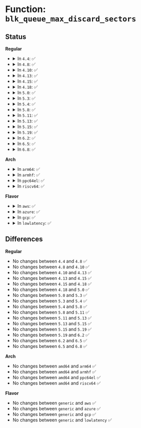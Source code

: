 # Function: <code>blk_queue_max_discard_sectors</code>

## Status
<b>Regular</b>
<ul>
<li>
<details>
<summary>In <code>4.4</code>: ✅</summary>

```c
void blk_queue_max_discard_sectors(struct request_queue *q, unsigned int max_discard_sectors);
```

**Collision:** Unique Global

**Inline:** No

**Transformation:** False

**Instances:**

```
In block/blk-settings.c (ffffffff813be050)
Location: block/blk-settings.c:280
Inline: False
Direct callers:
  - drivers/block/brd.c:brd_alloc
  - drivers/block/loop.c:loop_set_status
  - drivers/block/loop.c:loop_set_status
  - drivers/block/xen-blkfront.c:xlvbd_alloc_gendisk
  - drivers/scsi/sd.c:sd_config_discard
  - drivers/scsi/sd.c:sd_config_discard
```
**Symbols:**

```
ffffffff813be050-ffffffff813be067: blk_queue_max_discard_sectors (STB_GLOBAL)
```
</details>
</li>
<li>
<details>
<summary>In <code>4.8</code>: ✅</summary>

```c
void blk_queue_max_discard_sectors(struct request_queue *q, unsigned int max_discard_sectors);
```

**Collision:** Unique Global

**Inline:** No

**Transformation:** False

**Instances:**

```
In block/blk-settings.c (ffffffff81401fb0)
Location: block/blk-settings.c:280
Inline: False
Direct callers:
  - drivers/block/brd.c:brd_alloc
  - drivers/block/loop.c:loop_set_status
  - drivers/block/loop.c:loop_set_status
  - drivers/block/xen-blkfront.c:blkif_set_queue_limits
  - drivers/scsi/sd.c:sd_config_discard
  - drivers/scsi/sd.c:sd_config_discard
```
**Symbols:**

```
ffffffff81401fb0-ffffffff81401fc7: blk_queue_max_discard_sectors (STB_GLOBAL)
```
</details>
</li>
<li>
<details>
<summary>In <code>4.10</code>: ✅</summary>

```c
void blk_queue_max_discard_sectors(struct request_queue *q, unsigned int max_discard_sectors);
```

**Collision:** Unique Global

**Inline:** No

**Transformation:** False

**Instances:**

```
In block/blk-settings.c (ffffffff8141bc40)
Location: block/blk-settings.c:285
Inline: False
Direct callers:
  - drivers/block/loop.c:loop_set_status
  - drivers/block/loop.c:loop_set_status
  - drivers/block/xen-blkfront.c:blkif_set_queue_limits
  - drivers/scsi/sd.c:sd_config_discard
  - drivers/scsi/sd.c:sd_config_discard
```
**Symbols:**

```
ffffffff8141bc40-ffffffff8141bc57: blk_queue_max_discard_sectors (STB_GLOBAL)
```
</details>
</li>
<li>
<details>
<summary>In <code>4.13</code>: ✅</summary>

```c
void blk_queue_max_discard_sectors(struct request_queue *q, unsigned int max_discard_sectors);
```

**Collision:** Unique Global

**Inline:** No

**Transformation:** False

**Instances:**

```
In block/blk-settings.c (ffffffff81429be0)
Location: block/blk-settings.c:280
Inline: False
Direct callers:
  - drivers/block/loop.c:loop_set_status
  - drivers/block/loop.c:loop_set_status
  - drivers/block/xen-blkfront.c:blkif_set_queue_limits
  - drivers/scsi/sd.c:sd_config_discard
  - drivers/scsi/sd.c:sd_config_discard
```
**Symbols:**

```
ffffffff81429be0-ffffffff81429bf7: blk_queue_max_discard_sectors (STB_GLOBAL)
```
</details>
</li>
<li>
<details>
<summary>In <code>4.15</code>: ✅</summary>

```c
void blk_queue_max_discard_sectors(struct request_queue *q, unsigned int max_discard_sectors);
```

**Collision:** Unique Global

**Inline:** No

**Transformation:** False

**Instances:**

```
In block/blk-settings.c (ffffffff81454da0)
Location: block/blk-settings.c:281
Inline: False
Direct callers:
  - drivers/block/loop.c:loop_set_status
  - drivers/block/loop.c:loop_set_status
  - drivers/block/xen-blkfront.c:blkif_set_queue_limits
  - drivers/scsi/sd.c:sd_config_discard
  - drivers/scsi/sd.c:sd_config_discard
```
**Symbols:**

```
ffffffff81454da0-ffffffff81454db7: blk_queue_max_discard_sectors (STB_GLOBAL)
```
</details>
</li>
<li>
<details>
<summary>In <code>4.18</code>: ✅</summary>

```c
void blk_queue_max_discard_sectors(struct request_queue *q, unsigned int max_discard_sectors);
```

**Collision:** Unique Global

**Inline:** No

**Transformation:** False

**Instances:**

```
In block/blk-settings.c (ffffffff81488210)
Location: block/blk-settings.c:281
Inline: False
Direct callers:
  - drivers/block/loop.c:loop_set_status
  - drivers/block/loop.c:loop_set_status
  - drivers/block/xen-blkfront.c:blkif_set_queue_limits
  - drivers/scsi/sd.c:sd_config_discard
  - drivers/scsi/sd.c:sd_config_discard
```
**Symbols:**

```
ffffffff81488210-ffffffff81488227: blk_queue_max_discard_sectors (STB_GLOBAL)
```
</details>
</li>
<li>
<details>
<summary>In <code>5.0</code>: ✅</summary>

```c
void blk_queue_max_discard_sectors(struct request_queue *q, unsigned int max_discard_sectors);
```

**Collision:** Unique Global

**Inline:** No

**Transformation:** False

**Instances:**

```
In block/blk-settings.c (ffffffff814a2230)
Location: block/blk-settings.c:225
Inline: False
Direct callers:
  - drivers/block/loop.c:loop_set_status
  - drivers/block/loop.c:loop_set_status
  - drivers/block/xen-blkfront.c:blkif_set_queue_limits
  - drivers/scsi/sd.c:sd_config_discard
  - drivers/scsi/sd.c:sd_config_discard
```
**Symbols:**

```
ffffffff814a2230-ffffffff814a2247: blk_queue_max_discard_sectors (STB_GLOBAL)
```
</details>
</li>
<li>
<details>
<summary>In <code>5.3</code>: ✅</summary>

```c
void blk_queue_max_discard_sectors(struct request_queue *q, unsigned int max_discard_sectors);
```

**Collision:** Unique Global

**Inline:** No

**Transformation:** False

**Instances:**

```
In block/blk-settings.c (ffffffff814d0310)
Location: block/blk-settings.c:226
Inline: False
Direct callers:
  - drivers/block/loop.c:loop_set_status
  - drivers/block/loop.c:loop_set_status
  - drivers/block/xen-blkfront.c:blkif_set_queue_limits
  - drivers/scsi/sd.c:sd_config_discard
  - drivers/scsi/sd.c:sd_config_discard
```
**Symbols:**

```
ffffffff814d0310-ffffffff814d0327: blk_queue_max_discard_sectors (STB_GLOBAL)
```
</details>
</li>
<li>
<details>
<summary>In <code>5.4</code>: ✅</summary>

```c
void blk_queue_max_discard_sectors(struct request_queue *q, unsigned int max_discard_sectors);
```

**Collision:** Unique Global

**Inline:** No

**Transformation:** False

**Instances:**

```
In block/blk-settings.c (ffffffff814e9670)
Location: block/blk-settings.c:227
Inline: False
Direct callers:
  - drivers/block/loop.c:loop_set_status
  - drivers/block/loop.c:loop_set_status
  - drivers/block/xen-blkfront.c:blkif_set_queue_limits
  - drivers/scsi/sd.c:sd_config_discard
  - drivers/scsi/sd.c:sd_config_discard
```
**Symbols:**

```
ffffffff814e9670-ffffffff814e9687: blk_queue_max_discard_sectors (STB_GLOBAL)
```
</details>
</li>
<li>
<details>
<summary>In <code>5.8</code>: ✅</summary>

```c
void blk_queue_max_discard_sectors(struct request_queue *q, unsigned int max_discard_sectors);
```

**Collision:** Unique Global

**Inline:** No

**Transformation:** False

**Instances:**

```
In block/blk-settings.c (ffffffff81548500)
Location: block/blk-settings.c:193
Inline: False
Direct callers:
  - drivers/block/loop.c:loop_set_status
  - drivers/block/loop.c:loop_set_status
  - drivers/block/xen-blkfront.c:blkif_set_queue_limits
  - drivers/scsi/sd.c:sd_read_block_limits
  - drivers/scsi/sd.c:sd_done
  - drivers/scsi/sd.c:provisioning_mode_store
```
**Symbols:**

```
ffffffff81548500-ffffffff81548517: blk_queue_max_discard_sectors (STB_GLOBAL)
```
</details>
</li>
<li>
<details>
<summary>In <code>5.11</code>: ✅</summary>

```c
void blk_queue_max_discard_sectors(struct request_queue *q, unsigned int max_discard_sectors);
```

**Collision:** Unique Global

**Inline:** No

**Transformation:** False

**Instances:**

```
In block/blk-settings.c (ffffffff81564260)
Location: block/blk-settings.c:197
Inline: False
Direct callers:
  - drivers/block/loop.c:loop_set_status
  - drivers/block/loop.c:loop_set_status
  - drivers/block/xen-blkfront.c:blkif_set_queue_limits
  - drivers/scsi/sd.c:sd_read_block_limits
  - drivers/scsi/sd.c:sd_done
  - drivers/scsi/sd.c:provisioning_mode_store
```
**Symbols:**

```
ffffffff81564260-ffffffff81564277: blk_queue_max_discard_sectors (STB_GLOBAL)
```
</details>
</li>
<li>
<details>
<summary>In <code>5.13</code>: ✅</summary>

```c
void blk_queue_max_discard_sectors(struct request_queue *q, unsigned int max_discard_sectors);
```

**Collision:** Unique Global

**Inline:** No

**Transformation:** False

**Instances:**

```
In block/blk-settings.c (ffffffff8156c9e0)
Location: block/blk-settings.c:170
Inline: False
Direct callers:
  - drivers/block/loop.c:loop_config_discard
  - drivers/block/loop.c:loop_config_discard
  - drivers/block/xen-blkfront.c:blkif_set_queue_limits
  - drivers/scsi/sd.c:sd_read_block_limits
  - drivers/scsi/sd.c:sd_done
  - drivers/scsi/sd.c:provisioning_mode_store
```
**Symbols:**

```
ffffffff8156c9e0-ffffffff8156c9f7: blk_queue_max_discard_sectors (STB_GLOBAL)
```
</details>
</li>
<li>
<details>
<summary>In <code>5.15</code>: ✅</summary>

```c
void blk_queue_max_discard_sectors(struct request_queue *q, unsigned int max_discard_sectors);
```

**Collision:** Unique Global

**Inline:** No

**Transformation:** False

**Instances:**

```
In block/blk-settings.c (ffffffff815d0f00)
Location: block/blk-settings.c:173
Inline: False
Direct callers:
  - drivers/block/loop.c:loop_config_discard
  - drivers/block/loop.c:loop_config_discard
  - drivers/block/xen-blkfront.c:blkif_set_queue_limits
  - drivers/scsi/sd.c:sd_read_block_limits
  - drivers/scsi/sd.c:sd_done
  - drivers/scsi/sd.c:provisioning_mode_store
```
**Symbols:**

```
ffffffff815d0f00-ffffffff815d0f17: blk_queue_max_discard_sectors (STB_GLOBAL)
```
</details>
</li>
<li>
<details>
<summary>In <code>5.19</code>: ✅</summary>

```c
void blk_queue_max_discard_sectors(struct request_queue *q, unsigned int max_discard_sectors);
```

**Collision:** Unique Global

**Inline:** No

**Transformation:** False

**Instances:**

```
In block/blk-settings.c (ffffffff8167c7d0)
Location: block/blk-settings.c:172
Inline: False
Direct callers:
  - drivers/block/xen-blkfront.c:blkif_interrupt
  - drivers/block/xen-blkfront.c:blkif_set_queue_limits
  - drivers/scsi/sd.c:sd_read_block_limits
  - drivers/scsi/sd.c:sd_done
  - drivers/scsi/sd.c:provisioning_mode_store
```
**Symbols:**

```
ffffffff8167c7d0-ffffffff8167c7f5: blk_queue_max_discard_sectors (STB_GLOBAL)
```
</details>
</li>
<li>
<details>
<summary>In <code>6.2</code>: ✅</summary>

```c
void blk_queue_max_discard_sectors(struct request_queue *q, unsigned int max_discard_sectors);
```

**Collision:** Unique Global

**Inline:** No

**Transformation:** False

**Instances:**

```
In block/blk-settings.c (ffffffff81739020)
Location: block/blk-settings.c:172
Inline: False
Direct callers:
  - drivers/block/xen-blkfront.c:blkif_interrupt
  - drivers/block/xen-blkfront.c:blkif_set_queue_limits
  - drivers/scsi/sd.c:sd_read_block_limits
  - drivers/scsi/sd.c:sd_done
  - drivers/scsi/sd.c:provisioning_mode_store
```
**Symbols:**

```
ffffffff81739020-ffffffff81739045: blk_queue_max_discard_sectors (STB_GLOBAL)
```
</details>
</li>
<li>
<details>
<summary>In <code>6.5</code>: ✅</summary>

```c
void blk_queue_max_discard_sectors(struct request_queue *q, unsigned int max_discard_sectors);
```

**Collision:** Unique Global

**Inline:** No

**Transformation:** False

**Instances:**

```
In block/blk-settings.c (ffffffff81775700)
Location: block/blk-settings.c:178
Inline: False
Direct callers:
  - drivers/block/virtio_blk.c:virtblk_probe
  - drivers/block/virtio_blk.c:virtblk_probe_zoned_device
  - drivers/block/xen-blkfront.c:blkif_interrupt
  - drivers/block/xen-blkfront.c:blkif_set_queue_limits
  - drivers/scsi/sd.c:sd_read_block_limits
  - drivers/scsi/sd.c:sd_done
  - drivers/scsi/sd.c:provisioning_mode_store
```
**Symbols:**

```
ffffffff81775700-ffffffff8177571f: blk_queue_max_discard_sectors (STB_GLOBAL)
```
</details>
</li>
<li>
<details>
<summary>In <code>6.8</code>: ✅</summary>

```c
void blk_queue_max_discard_sectors(struct request_queue *q, unsigned int max_discard_sectors);
```

**Collision:** Unique Global

**Inline:** No

**Transformation:** False

**Instances:**

```
In block/blk-settings.c (ffffffff817b79b0)
Location: block/blk-settings.c:177
Inline: False
Direct callers:
  - drivers/block/virtio_blk.c:virtblk_probe
  - drivers/block/virtio_blk.c:virtblk_probe_zoned_device
  - drivers/block/xen-blkfront.c:blkif_interrupt
  - drivers/block/xen-blkfront.c:blkif_set_queue_limits
  - drivers/scsi/sd.c:sd_read_block_limits
  - drivers/scsi/sd.c:sd_done
  - drivers/scsi/sd.c:provisioning_mode_store
```
**Symbols:**

```
ffffffff817b79b0-ffffffff817b79cf: blk_queue_max_discard_sectors (STB_GLOBAL)
```
</details>
</li>
</ul>
<b>Arch</b>
<ul>
<li>
<details>
<summary>In <code>arm64</code>: ✅</summary>

```c
void blk_queue_max_discard_sectors(struct request_queue *q, unsigned int max_discard_sectors);
```

**Collision:** Unique Global

**Inline:** No

**Transformation:** False

**Instances:**

```
In block/blk-settings.c (ffff8000105e7788)
Location: block/blk-settings.c:227
Inline: False
Direct callers:
  - drivers/block/loop.c:loop_set_status
  - drivers/block/loop.c:loop_set_status
  - drivers/block/xen-blkfront.c:blkif_set_queue_limits
  - drivers/scsi/sd.c:sd_config_discard
  - drivers/scsi/sd.c:sd_config_discard
  - drivers/mmc/core/queue.c:mmc_init_queue
```
**Symbols:**

```
ffff8000105e7788-ffff8000105e77b8: blk_queue_max_discard_sectors (STB_GLOBAL)
```
</details>
</li>
<li>
<details>
<summary>In <code>armhf</code>: ✅</summary>

```c
void blk_queue_max_discard_sectors(struct request_queue *q, unsigned int max_discard_sectors);
```

**Collision:** Unique Global

**Inline:** No

**Transformation:** False

**Instances:**

```
In block/blk-settings.c (c0794250)
Location: block/blk-settings.c:227
Inline: False
Direct callers:
  - drivers/block/loop.c:loop_set_status
  - drivers/block/loop.c:loop_set_status
  - drivers/scsi/sd.c:sd_config_discard
  - drivers/scsi/sd.c:sd_config_discard
  - drivers/mtd/mtd_blkdevs.c:add_mtd_blktrans_dev
  - drivers/mmc/core/queue.c:mmc_init_queue
```
**Symbols:**

```
c0794250-c0794270: blk_queue_max_discard_sectors (STB_GLOBAL)
```
</details>
</li>
<li>
<details>
<summary>In <code>ppc64el</code>: ✅</summary>

```c
void blk_queue_max_discard_sectors(struct request_queue *q, unsigned int max_discard_sectors);
```

**Collision:** Unique Global

**Inline:** No

**Transformation:** False

**Instances:**

```
In block/blk-settings.c (c00000000077c110)
Location: block/blk-settings.c:227
Inline: False
Direct callers:
  - drivers/block/loop.c:loop_set_status
  - drivers/block/loop.c:loop_set_status
  - drivers/scsi/sd.c:sd_config_discard
  - drivers/scsi/sd.c:sd_config_discard
```
**Symbols:**

```
c00000000077c110-c00000000077c124: blk_queue_max_discard_sectors (STB_GLOBAL)
```
</details>
</li>
<li>
<details>
<summary>In <code>riscv64</code>: ✅</summary>

```c
void blk_queue_max_discard_sectors(struct request_queue *q, unsigned int max_discard_sectors);
```

**Collision:** Unique Global

**Inline:** No

**Transformation:** False

**Instances:**

```
In block/blk-settings.c (ffffffe000428522)
Location: block/blk-settings.c:227
Inline: False
Direct callers:
  - drivers/block/loop.c:loop_set_status
  - drivers/block/loop.c:loop_set_status
  - drivers/scsi/sd.c:sd_config_discard
  - drivers/scsi/sd.c:sd_config_discard
  - drivers/mmc/core/queue.c:mmc_init_queue
```
**Symbols:**

```
ffffffe000428522-ffffffe000428550: blk_queue_max_discard_sectors (STB_GLOBAL)
```
</details>
</li>
</ul>
<b>Flavor</b>
<ul>
<li>
<details>
<summary>In <code>aws</code>: ✅</summary>

```c
void blk_queue_max_discard_sectors(struct request_queue *q, unsigned int max_discard_sectors);
```

**Collision:** Unique Global

**Inline:** No

**Transformation:** False

**Instances:**

```
In block/blk-settings.c (ffffffff814e1c50)
Location: block/blk-settings.c:227
Inline: False
Direct callers:
  - drivers/block/loop.c:loop_set_status
  - drivers/block/loop.c:loop_set_status
  - drivers/block/xen-blkfront.c:blkif_set_queue_limits
  - drivers/scsi/sd.c:sd_config_discard
  - drivers/scsi/sd.c:sd_config_discard
  - drivers/nvme/host/core.c:nvme_update_disk_info
```
**Symbols:**

```
ffffffff814e1c50-ffffffff814e1c67: blk_queue_max_discard_sectors (STB_GLOBAL)
```
</details>
</li>
<li>
<details>
<summary>In <code>azure</code>: ✅</summary>

```c
void blk_queue_max_discard_sectors(struct request_queue *q, unsigned int max_discard_sectors);
```

**Collision:** Unique Global

**Inline:** No

**Transformation:** False

**Instances:**

```
In block/blk-settings.c (ffffffff814d25e0)
Location: block/blk-settings.c:227
Inline: False
Direct callers:
  - drivers/block/loop.c:loop_set_status
  - drivers/block/loop.c:loop_set_status
  - drivers/scsi/sd.c:sd_config_discard
  - drivers/scsi/sd.c:sd_config_discard
  - drivers/nvme/host/core.c:nvme_update_disk_info
```
**Symbols:**

```
ffffffff814d25e0-ffffffff814d25f7: blk_queue_max_discard_sectors (STB_GLOBAL)
```
</details>
</li>
<li>
<details>
<summary>In <code>gcp</code>: ✅</summary>

```c
void blk_queue_max_discard_sectors(struct request_queue *q, unsigned int max_discard_sectors);
```

**Collision:** Unique Global

**Inline:** No

**Transformation:** False

**Instances:**

```
In block/blk-settings.c (ffffffff814ddce0)
Location: block/blk-settings.c:227
Inline: False
Direct callers:
  - drivers/block/loop.c:loop_set_status
  - drivers/block/loop.c:loop_set_status
  - drivers/block/xen-blkfront.c:blkif_set_queue_limits
  - drivers/scsi/sd.c:sd_config_discard
  - drivers/scsi/sd.c:sd_config_discard
```
**Symbols:**

```
ffffffff814ddce0-ffffffff814ddcf7: blk_queue_max_discard_sectors (STB_GLOBAL)
```
</details>
</li>
<li>
<details>
<summary>In <code>lowlatency</code>: ✅</summary>

```c
void blk_queue_max_discard_sectors(struct request_queue *q, unsigned int max_discard_sectors);
```

**Collision:** Unique Global

**Inline:** No

**Transformation:** False

**Instances:**

```
In block/blk-settings.c (ffffffff814f6b40)
Location: block/blk-settings.c:227
Inline: False
Direct callers:
  - drivers/block/loop.c:loop_set_status
  - drivers/block/loop.c:loop_set_status
  - drivers/block/xen-blkfront.c:blkif_set_queue_limits
  - drivers/scsi/sd.c:sd_config_discard
  - drivers/scsi/sd.c:sd_config_discard
```
**Symbols:**

```
ffffffff814f6b40-ffffffff814f6b57: blk_queue_max_discard_sectors (STB_GLOBAL)
```
</details>
</li>
</ul>

## Differences
<b>Regular</b>
<ul>
<li>
No changes between <code>4.4</code> and <code>4.8</code> ✅
</li>
<li>
No changes between <code>4.8</code> and <code>4.10</code> ✅
</li>
<li>
No changes between <code>4.10</code> and <code>4.13</code> ✅
</li>
<li>
No changes between <code>4.13</code> and <code>4.15</code> ✅
</li>
<li>
No changes between <code>4.15</code> and <code>4.18</code> ✅
</li>
<li>
No changes between <code>4.18</code> and <code>5.0</code> ✅
</li>
<li>
No changes between <code>5.0</code> and <code>5.3</code> ✅
</li>
<li>
No changes between <code>5.3</code> and <code>5.4</code> ✅
</li>
<li>
No changes between <code>5.4</code> and <code>5.8</code> ✅
</li>
<li>
No changes between <code>5.8</code> and <code>5.11</code> ✅
</li>
<li>
No changes between <code>5.11</code> and <code>5.13</code> ✅
</li>
<li>
No changes between <code>5.13</code> and <code>5.15</code> ✅
</li>
<li>
No changes between <code>5.15</code> and <code>5.19</code> ✅
</li>
<li>
No changes between <code>5.19</code> and <code>6.2</code> ✅
</li>
<li>
No changes between <code>6.2</code> and <code>6.5</code> ✅
</li>
<li>
No changes between <code>6.5</code> and <code>6.8</code> ✅
</li>
</ul>
<b>Arch</b>
<ul>
<li>
No changes between <code>amd64</code> and <code>arm64</code> ✅
</li>
<li>
No changes between <code>amd64</code> and <code>armhf</code> ✅
</li>
<li>
No changes between <code>amd64</code> and <code>ppc64el</code> ✅
</li>
<li>
No changes between <code>amd64</code> and <code>riscv64</code> ✅
</li>
</ul>
<b>Flavor</b>
<ul>
<li>
No changes between <code>generic</code> and <code>aws</code> ✅
</li>
<li>
No changes between <code>generic</code> and <code>azure</code> ✅
</li>
<li>
No changes between <code>generic</code> and <code>gcp</code> ✅
</li>
<li>
No changes between <code>generic</code> and <code>lowlatency</code> ✅
</li>
</ul>
